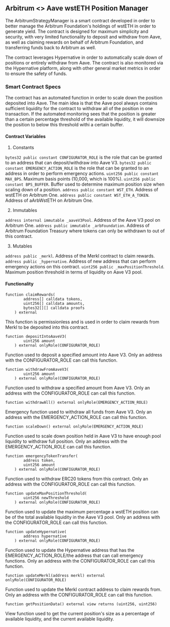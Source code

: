 ## Arbitrum <> Aave wstETH Position Manager

The ArbitrumStrategyManager is a smart contract developed in order to better manage the Arbitrum Foundation's holdings of wstETH in order to generate yield.
The contract is designed for maximum simplicity and security, with very limited functionality to deposit and withdraw from Aave, as well as claiming rewards on behalf of Arbitrum Foundation, and transferring funds back to Arbitrum as well.

The contract leverages Hypernative in order to automatically scale down of positions or entirely withdraw from Aave. The contract is also monitored via the Hypernative platform, along with other general market metrics in order to ensure the safety of funds.

### Smart Contract Specs

The contract has an automated function in order to scale down the position deposited into Aave. The main idea is that the Aave pool always contains sufficient liquidity for the contract to withdraw all of the position in one transaction. If the automated monitoring sees that the position is greater than a certain percentage threshold of the available liquidity, it will downsize the position to below this threshold withi a certain buffer.

#### Contract Variables

1. Constants

`bytes32 public constant CONFIGURATOR_ROLE` is the role that can be granted to an address that can deposit/withdraw into Aave V3.
`bytes32 public constant EMERGENCY_ACTION_ROLE` is the role that can be granted to an address in order to perform emergency actions.
`uint256 public constant MAX_BPS`. Maximum basis points (10,000, which is 100%).
`uint256 public constant BPS_BUFFER`. Buffer used to determine maximum position size when scaling down of a position.
`address public constant WST_ETH`. Address of wstETH on Arbitrum One.
`address public constant WST_ETH_A_TOKEN`. Address of aArbWstETH on Arbitrum One.

2. Immutables

`address internal immutable _aaveV3Pool`. Address of the Aave V3 pool on Arbitrum One.
`address public immutable _arbFoundation`. Address of Arbitrum Foundation Treasury where tokens can only be withdrawn to out of this contract.

3. Mutables

`address public _merkl`. Address of the Merkl contract to claim rewards.
`address public _hypernative`. Address of new address that can perform emergency actions on this contract.
`uint256 public _maxPositionThreshold`. Maximum position threshold in terms of liquidity on Aave V3 pool.

#### Functionality

```
function claimRewards(
        address[] calldata tokens,
        uint256[] calldata amounts,
        bytes32[][] calldata proofs
    ) external
```

This function is permissionless and is used in order to claim rewards from Merkl to be deposited into this contract.

```
function depositIntoAaveV3(
        uint256 amount
    ) external onlyRole(CONFIGURATOR_ROLE)
```

Function used to deposit a specified amount into Aave V3. Only an address with the CONFIGURATOR_ROLE can call this function.

```
function withdrawFromAaveV3(
        uint256 amount
    ) external onlyRole(CONFIGURATOR_ROLE)
```

Function used to withdraw a specified amount from Aave V3. Only an address with the CONFIGURATOR_ROLE can call this function.

`function withdrawAll() external onlyRole(EMERGENCY_ACTION_ROLE)`

Emergency function used to withdraw all funds from Aave V3. Only an address with the EMERGENCY_ACTION_ROLE can call this function.

`function scaleDown() external onlyRole(EMERGENCY_ACTION_ROLE)`

Function used to scale down position held in Aave V3 to have enough pool liquidity to withdraw full position. Only an address with the EMERGENCY_ACTION_ROLE can call this function.

```
function emergencyTokenTransfer(
        address token,
        uint256 amount
    ) external onlyRole(CONFIGURATOR_ROLE)
```

Function used to withdraw ERC20 tokens from this contract. Only an address with the CONFIGURATOR_ROLE can call this function.

```
function updateMaxPositionThreshold(
        uint256 newThreshold
    ) external onlyRole(CONFIGURATOR_ROLE)
```

Function used to update the maximum percentage a wstETH position can be of the total available liquidity in the Aave V3 pool. Only an address with the CONFIGURATOR_ROLE can call this function.

```
function updateHypernative(
        address hypernative
    ) external onlyRole(CONFIGURATOR_ROLE)
```

Function used to update the Hypernative address that has the EMERGENCY_ACTION_ROLE/the address that can call emergency functions. Only an address with the CONFIGURATOR_ROLE can call this function.

`function updateMerkl(address merkl) external onlyRole(CONFIGURATOR_ROLE)`

Function used to update the Merkl contract address to claim rewards from. Only an address with the CONFIGURATOR_ROLE can call this function.

`function getPositionData() external view returns (uint256, uint256)`

View function used to get the current position's size as a percentage of available liquidity, and the current available liquidity.
